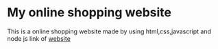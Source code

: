 # My online shopping website
This is a online shopping website made by using html,css,javascript and node js
link of [website](https://lootmaal.herokuapp.com)
